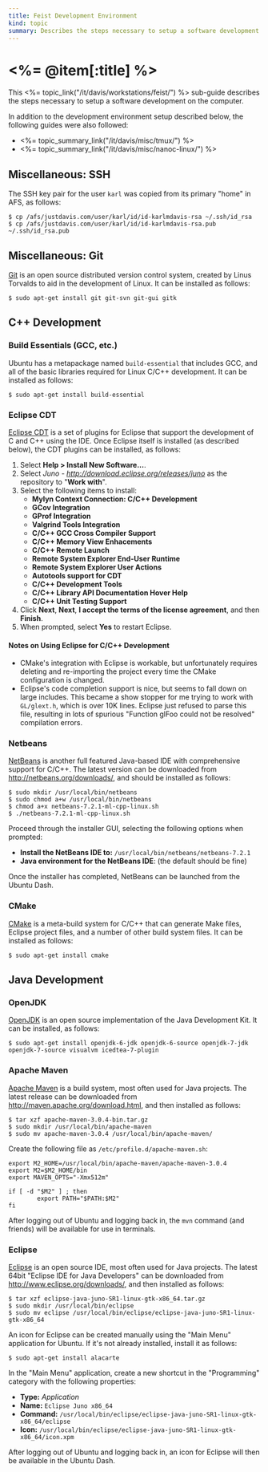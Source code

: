 ```yaml
--- 
title: Feist Development Environment
kind: topic
summary: Describes the steps necessary to setup a software development on feist.
---
```


# <%= @item[:title] %>

This <%= topic_link("/it/davis/workstations/feist/") %> sub-guide describes the steps necessary to setup a software development on the computer.

In addition to the development environment setup described below, the following guides were also followed:

* <%= topic_summary_link("/it/davis/misc/tmux/") %>
* <%= topic_summary_link("/it/davis/misc/nanoc-linux/") %>


## Miscellaneous: SSH

The SSH key pair for the user `karl` was copied from its primary "home" in AFS, as follows:

    $ cp /afs/justdavis.com/user/karl/id/id-karlmdavis-rsa ~/.ssh/id_rsa
    $ cp /afs/justdavis.com/user/karl/id/id-karlmdavis-rsa.pub ~/.ssh/id_rsa.pub


## Miscellaneous: Git

[Git](http://git-scm.com/) is an open source distributed version control system, created by Linus Torvalds to aid in the development of Linux. It can be installed as follows:

    $ sudo apt-get install git git-svn git-gui gitk


## C++ Development


### Build Essentials (GCC, etc.)

Ubuntu has a metapackage named `build-essential` that includes GCC, and all of the basic libraries required for Linux C/C++ development. It can be installed as follows:

    $ sudo apt-get install build-essential


### Eclipse CDT

[Eclipse CDT](http://www.eclipse.org/cdt/) is a set of plugins for Eclipse that support the development of C and C++ using the IDE. Once Eclipse itself is installed (as described below), the CDT plugins can be installed, as follows:

1. Select **Help > Install New Software...**.
1. Select *Juno - http://download.eclipse.org/releases/juno* as the repository to "**Work with**".
1. Select the following items to install:
    * **Mylyn Context Connection: C/C++ Development**
    * **GCov Integration**
    * **GProf Integration**
    * **Valgrind Tools Integration**
    * **C/C++ GCC Cross Compiler Support**
    * **C/C++ Memory View Enhacements**
    * **C/C++ Remote Launch**
    * **Remote System Explorer End-User Runtime**
    * **Remote System Explorer User Actions**
    * **Autotools support for CDT**
    * **C/C++ Development Tools**
    * **C/C++ Library API Documentation Hover Help**
    * **C/C++ Unit Testing Support**
1. Click **Next**, **Next**, **I accept the terms of the license agreement**, and then **Finish**.
1. When prompted, select **Yes** to restart Eclipse.


#### Notes on Using Eclipse for C/C++ Development

* CMake's integration with Eclipse is workable, but unfortunately requires deleting and re-importing the project every time the CMake configuration is changed.
* Eclipse's code completion support is nice, but seems to fall down on large includes. This became a show stopper for me trying to work with `GL/glext.h`, which is over 10K lines. Eclipse just refused to parse this file, resulting in lots of spurious "Function glFoo could not be resolved" compilation errors.


### Netbeans

[NetBeans](http://netbeans.org/]) is another full featured Java-based IDE with comprehensive support for C/C++. The latest version can be downloaded from <http://netbeans.org/downloads/>, and should be installed as follows:

    $ sudo mkdir /usr/local/bin/netbeans
    $ sudo chmod a+w /usr/local/bin/netbeans
    $ chmod a+x netbeans-7.2.1-ml-cpp-linux.sh
    $ ./netbeans-7.2.1-ml-cpp-linux.sh

Proceed through the installer GUI, selecting the following options when prompted:

* **Install the NetBeans IDE to:** `/usr/local/bin/netbeans/netbeans-7.2.1`
* **Java environment for the NetBeans IDE**: (the default should be fine)

Once the installer has completed, NetBeans can be launched from the Ubuntu Dash.


### CMake

[CMake](http://www.cmake.org/) is a meta-build system for C/C++ that can generate Make files, Eclipse project files, and a number of other build system files. It can be installed as follows:

    $ sudo apt-get install cmake


## Java Development


### OpenJDK

[OpenJDK](http://openjdk.java.net/) is an open source implementation of the Java Development Kit. It can be installed, as follows:

    $ sudo apt-get install openjdk-6-jdk openjdk-6-source openjdk-7-jdk openjdk-7-source visualvm icedtea-7-plugin


### Apache Maven

[Apache Maven](http://maven.apache.org/) is a build system, most often used for Java projects. The latest release can be downloaded from <http://maven.apache.org/download.html>, and then installed as follows:

    $ tar xzf apache-maven-3.0.4-bin.tar.gz
    $ sudo mkdir /usr/local/bin/apache-maven
    $ sudo mv apache-maven-3.0.4 /usr/local/bin/apache-maven/

Create the following file as `/etc/profile.d/apache-maven.sh`:

~~~~
export M2_HOME=/usr/local/bin/apache-maven/apache-maven-3.0.4
export M2=$M2_HOME/bin
export MAVEN_OPTS="-Xmx512m"

if [ -d "$M2" ] ; then
        export PATH="$PATH:$M2"
fi
~~~~

After logging out of Ubuntu and logging back in, the `mvn` command (and friends) will be available for use in terminals.


### Eclipse

[Eclipse](http://eclipse.org/) is an open source IDE, most often used for Java projects. The latest 64bit "Eclipse IDE for Java Developers" can be downloaded from <http://www.eclipse.org/downloads/>, and then installed as follows:

    $ tar xzf eclipse-java-juno-SR1-linux-gtk-x86_64.tar.gz
    $ sudo mkdir /usr/local/bin/eclipse
    $ sudo mv eclipse /usr/local/bin/eclipse/eclipse-java-juno-SR1-linux-gtk-x86_64

An icon for Eclipse can be created manually using the "Main Menu" application for Ubuntu. If it's not already installed, install it as follows:

    $ sudo apt-get install alacarte

In the "Main Menu" application, create a new shortcut in the "Programming" category with the following properties:

* **Type:** *Application*
* **Name:** `Eclipse Juno x86_64`
* **Command:** `/usr/local/bin/eclipse/eclipse-java-juno-SR1-linux-gtk-x86_64/eclipse`
* **Icon:** `/usr/local/bin/eclipse/eclipse-java-juno-SR1-linux-gtk-x86_64/icon.xpm`

After logging out of Ubuntu and logging back in, an icon for Eclipse will then be available in the Ubuntu Dash.


